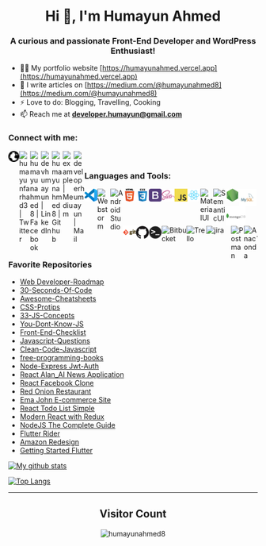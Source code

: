 <!--
**humayunahmed8/humayunahmed8** is a ✨ _special_ ✨ repository because its `README.md` (this file) appears on your GitHub profile.


Here are some ideas to get you started:

- 🔭 I’m currently working on ...
- 🌱 I’m currently learning ...
- 👯 I’m looking to collaborate on ...
- 🤔 I’m looking for help with ...
- 💬 Ask me about ...
- 📫 How to reach me: ...
- 😄 Pronouns: ...
- ⚡ Fun fact: ...
-->

<h1 align="center">Hi 👋, I'm Humayun Ahmed</h1>
<h3 align="center">A curious and passionate Front-End Developer and WordPress Enthusiast!</h3>

- 👨‍💻 My portfolio website [https://humayunahmed.vercel.app](https://humayunahmed.vercel.app)
- 📝 I write articles on [https://medium.com/@humayunahmed8](https://medium.com/@humayunahmed8)
- ⚡ Love to do: Blogging, Travelling, Cooking
- 📫 Reach me at **developer.humayun@gmail.com**

### Connect with me:
[<img align="left" alt="example.com" width="22px" src="https://raw.githubusercontent.com/iconic/open-iconic/master/svg/globe.svg" />](https://humayunahmed.vercel.app)
[<img align="left" alt="humayunfarhad3 | Twitter" width="22px" src="https://cdn.jsdelivr.net/npm/simple-icons@v3/icons/twitter.svg" />](https://twitter.com/humayunfarhad3)
[<img align="left" alt="humayunahmed8 | Facebook" width="22px" src="https://cdn.jsdelivr.net/npm/simple-icons@v3/icons/facebook.svg" />](https://www.facebook.com/humayunahmed8)
[<img align="left" alt="devhumayun | LinkedIn" width="22px" src="https://cdn.jsdelivr.net/npm/simple-icons@v3/icons/linkedin.svg" />](https://linkedin.com/in/devhumayun)
[<img align="left" alt="humayunahmed8 | Github" width="22px" src="https://cdn.jsdelivr.net/npm/simple-icons@v3/icons/github.svg" />](https://github.com/humayunahmed8)
[<img align="left" alt="example | Medium" width="22px" src="https://cdn.jsdelivr.net/npm/simple-icons@v3/icons/medium.svg" />](https://medium.com/@humayunahmed8)
[<img align="left" alt="developerhumayun | Mail" width="22px" src="https://cdn.jsdelivr.net/npm/simple-icons@v3/icons/gmail.svg" />](mailto:developer.humayun@gmail.com)

<br />

### Languages and Tools:
[<img align="left" alt="Visual Studio Code" width="26px" src="https://raw.githubusercontent.com/github/explore/master/topics/visual-studio-code/visual-studio-code.png" />](https://code.visualstudio.com)
[<img align="left" alt="Webstorm" width="26px" src="https://cdn.jsdelivr.net/npm/simple-icons@3.6.0/icons/webstorm.svg" />](https://www.jetbrains.com/webstorm)
[<img align="left" alt="AndroidStudio" width="26px" src="https://cdn.jsdelivr.net/npm/simple-icons@3.6.0/icons/androidstudio.svg" />](https://developer.android.com/studio)
[<img align="left" alt="HTML5" width="26px" src="https://raw.githubusercontent.com/github/explore/master/topics/html/html.png" />](https://www.w3.org/html)
[<img align="left" alt="CSS3" width="26px" src="https://raw.githubusercontent.com/github/explore/master/topics/css/css.png" />](https://www.w3.org/Style/CSS/Overview.en.html)
[<img align="left" alt="Bootstrap" width="26px" src="https://raw.githubusercontent.com/github/explore/master/topics/bootstrap/bootstrap.png" />](https://getbootstrap.com)
[<img align="left" alt="Sass" width="26px" src="https://raw.githubusercontent.com/github/explore/master/topics/sass/sass.png" />](https://sass-lang.com)
[<img align="left" alt="JavaScript" width="26px" src="https://raw.githubusercontent.com/github/explore/master/topics/javascript/javascript.png" />](https://www.javascript.com)
[<img align="left" alt="ReactJs" width="26px" src="https://raw.githubusercontent.com/github/explore/master/topics/react/react.png" />](https://reactjs.org)
[<img align="left" alt="MaterialUI" width="26px" src="https://cdn.jsdelivr.net/npm/simple-icons@3.6.0/icons/material-ui.svg" />](https://material-ui.com)
[<img align="left" alt="SemanticUI" width="26px" src="https://semantic-ui.com/images/logo.png" />](https://semantic-ui.com)
<!-- [<img align="left" alt="Gatsby" width="26px" src="https://raw.githubusercontent.com/github/explore/master/topics/gatsby/gatsby.png" />](https://example.com) -->
<!-- [<img align="left" alt="GraphQL" width="26px" src="https://raw.githubusercontent.com/github/explore/master/topics/graphql/graphql.png" />](https://example.com) -->
[<img align="left" alt="Node.js" width="26px" src="https://raw.githubusercontent.com/github/explore/master/topics/nodejs/nodejs.png" />](https://nodejs.org)
<!-- [<img align="left" alt="Deno" width="26px" src="https://raw.githubusercontent.com/github/explore/master/topics/deno/deno.png" />](https://example.com) -->
[<img align="left" alt="MySQL" width="35px" src="https://raw.githubusercontent.com/github/explore/master/topics/mysql/mysql.png" />](https://www.mysql.com)
[<img align="left" alt="MongoDB" width="40px" src="https://raw.githubusercontent.com/github/explore/master/topics/mongodb/mongodb.png" />](https://www.mongodb.com)
<br /><br />
[<img align="left" alt="Git" width="26px" src="https://raw.githubusercontent.com/github/explore/master/topics/git/git.png" />](https://git-scm.com)
[<img align="left" alt="GitHub" width="26px" src="https://raw.githubusercontent.com/github/explore/master/topics/github/github.png" />](https://github.com)
[<img align="left" alt="Terminal" width="26px" src="https://raw.githubusercontent.com/github/explore/master/topics/terminal/terminal.png" />](https://iterm2.com)
[<img align="left" alt="Bitbucket" width="50px" src="https://wac-cdn.atlassian.com/dam/jcr:c942540c-53ae-4357-bffa-ed37739d71b0/bitbucket-atlassian-logo.svg?cdnVersion=1246" />](https://bitbucket.org)
[<img align="left" alt="Trello" width="40px" src="https://d2k1ftgv7pobq7.cloudfront.net/meta/u/res/images/brand-assets/Logos/0099ec3754bf473d2bbf317204ab6fea/trello-logo-blue.png" />](https://trello.com)
[<img align="left" alt="jira" width="50px" src="https://wac-cdn.atlassian.com/dam/jcr:e348b562-4152-4cdc-8a55-3d297e509cc8/Jira%20Software-blue.svg?cdnVersion=1246" />](https://jira.atlassian.com)
[<img align="left" alt="Postman" width="26px" src="https://cdn.jsdelivr.net/npm/simple-icons@3.6.0/icons/postman.svg" />](https://www.postman.com)
[<img align="left" alt="Anaconda" width="26px" src="https://cdn.jsdelivr.net/npm/simple-icons@3.6.0/icons/anaconda.svg" />](https://www.anaconda.com)

<br />
<br />

---

### Favorite Repositories
- [Web Developer-Roadmap](https://github.com/kamranahmedse/developer-roadmap)
- [30-Seconds-Of-Code](https://github.com/30-seconds/30-seconds-of-code)
- [Awesome-Cheatsheets](https://github.com/LeCoupa/awesome-cheatsheets)
- [CSS-Protips](https://github.com/AllThingsSmitty/css-protips)
- [33-JS-Concepts](https://github.com/leonardomso/33-js-concepts)
- [You-Dont-Know-JS](https://github.com/getify/You-Dont-Know-JS/tree/2nd-ed)
- [Front-End-Checklist](https://github.com/thedaviddias/Front-End-Checklist)
- [Javascript-Questions](https://github.com/lydiahallie/javascript-questions)
- [Clean-Code-Javascript](https://github.com/ryanmcdermott/clean-code-javascript)
- [free-programming-books](https://github.com/EbookFoundation/free-programming-books)
- [Node-Express Jwt-Auth](https://github.com/arifpro/node-express-jwt-auth)
- [React Alan_AI News Application](https://github.com/arifpro/react-alan_ai-news_application)
- [React Facebook Clone](https://github.com/arifpro/react-facebook-clone)
- [Red Onion Restaurant](https://github.com/arifpro/restaurant-red-onion)
- [Ema John E-commerce Site](https://github.com/arifpro/ema-john-simple)
- [React Todo List Simple](https://github.com/arifpro/react-todo-list-simple)
- [Modern React with Redux](https://github.com/arifpro/Modern-React-with-Redux)
- [NodeJS The Complete Guide](https://github.com/arifpro/NodeJS-The-Complete-Guide)
- [Flutter Rider](https://github.com/arifpro/flutter-rider)
- [Amazon Redesign](https://github.com/arifpro/amazon-redesign)
- [Getting Started Flutter](https://github.com/arifpro/getting-started-flutter)

[![My github stats](https://github-readme-stats.vercel.app/api?username=humayunahmed8&count_private=true&show_icons=true&hide_border=true)](https://github.com/humayunahmed8)

[![Top Langs](https://github-readme-stats.vercel.app/api/top-langs/?username=humayunahmed8&layout=compact&hide_border=true)](https://github.com/humayunahmed8)

---

<h2 align="center">Visitor Count</h2>
<p align="center">
  <img align="center" alt="humayunahmed8" width="40%" src="https://profile-counter.glitch.me/humayunahmed8/count.svg" />
</p>


